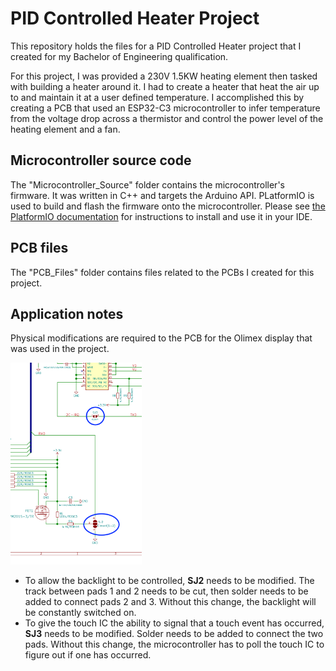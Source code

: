 # PID Controlled Heater Project

This repository holds the files for a PID Controlled Heater project that I created for my Bachelor of Engineering qualification.

For this project, I was provided a 230V 1.5KW heating element then tasked with building a heater around it. I had to create a heater that heat the air up to and maintain it at a user defined temperature. I accomplished this by creating a PCB that used an ESP32-C3 microcontroller to infer temperature from the voltage drop across a thermistor and control the power level of the heating element and a fan.

## Microcontroller source code
The "Microcontroller_Source" folder contains the microcontroller's firmware. It was written in C++ and targets the Arduino API. PLatformIO is used to build and flash the firmware onto the microcontroller. Please see [the PlatformIO documentation](https://docs.platformio.org/en/latest/integration/ide/index.html) for instructions to install and use it in your IDE.

## PCB files
The "PCB_Files" folder contains files related to the PCBs I created for this project. 

## Application notes
Physical modifications are required to the PCB for the Olimex display that was used in the project.

<img alt="Display jumpers" src="https://raw.githubusercontent.com/XJDHDR/PID_Controlled_Heater_Project/refs/heads/main/Olimex_Display_jumpers.png" width="210" height="323">

- To allow the backlight to be controlled, **SJ2** needs to be modified. The track between pads 1 and 2 needs to be cut, then solder needs to be added to connect pads 2 and 3. Without this change, the backlight will be constantly switched on.
- To give the touch IC the ability to signal that a touch event has occurred, **SJ3** needs to be modified. Solder needs to be added to connect the two pads. Without this change, the microcontroller has to poll the touch IC to figure out if one has occurred.
